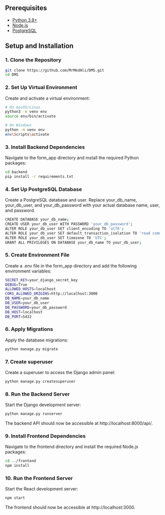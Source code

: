 ## Prerequisites

- [Python 3.8+](https://www.python.org/downloads/)
- [Node.js](https://nodejs.org/en/download/)
- [PostgreSQL](https://www.postgresql.org/download/)

## Setup and Installation

### 1. Clone the Repository

```bash
git clone https://github.com/MrMedAli/DMS.git
cd DMS
```

### 2. Set Up Virtual Environment
Create and activate a virtual environment:

```bash
# On macOS/Linux
python3 -m venv env
source env/bin/activate

# On Windows
python -m venv env
env\Scripts\activate
```

### 3. Install Backend Dependencies
Navigate to the form_app directory and install the required Python packages:

```bash
cd backend
pip install -r requirements.txt
```

### 4. Set Up PostgreSQL Database
Create a PostgreSQL database and user. Replace your_db_name, your_db_user, and your_db_password with your actual database name, user, and password.

```bash
CREATE DATABASE your_db_name;
CREATE USER your_db_user WITH PASSWORD 'your_db_password';
ALTER ROLE your_db_user SET client_encoding TO 'utf8';
ALTER ROLE your_db_user SET default_transaction_isolation TO 'read committed';
ALTER ROLE your_db_user SET timezone TO 'UTC';
GRANT ALL PRIVILEGES ON DATABASE your_db_name TO your_db_user;
```

### 5. Create Environment File
Create a .env file in the form_app directory and add the following environment variables:


```bash
SECRET_KEY=your_django_secret_key
DEBUG=True
ALLOWED_HOSTS=localhost
CORS_ALLOWED_ORIGINS=http://localhost:3000
DB_NAME=your_db_name
DB_USER=your_db_user
DB_PASSWORD=your_db_password
DB_HOST=localhost
DB_PORT=5432
```

### 6. Apply Migrations
Apply the database migrations:

```bash
python manage.py migrate
```

### 7. Create superuser
Create a superuser to access the Django admin panel:

```bash
python manage.py createsuperuser
```

### 8. Run the Backend Server
Start the Django development server:

```bash
python manage.py runserver
```
The backend API should now be accessible at http://localhost:8000/api/.

### 9. Install Frontend Dependencies
Navigate to the frontend directory and install the required Node.js packages:

```bash
cd ../frontend
npm install
```

### 10. Run the Frontend Server
Start the React development server:

```bash
npm start
```
The frontend should now be accessible at http://localhost:3000.

